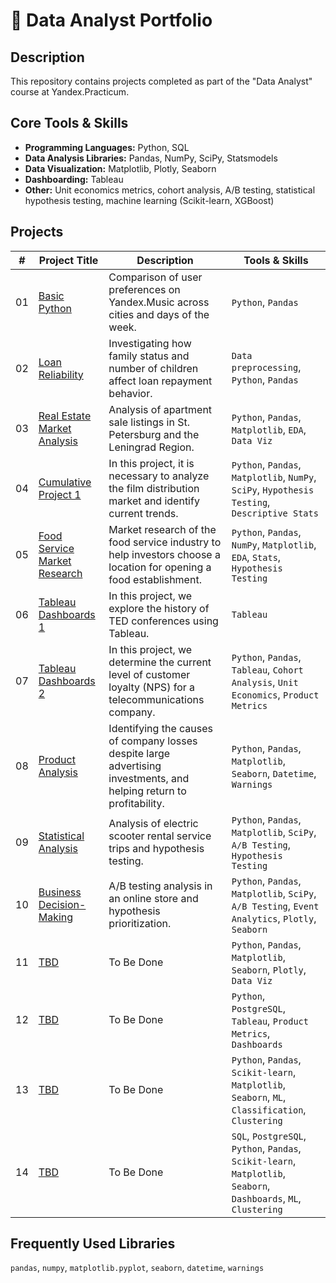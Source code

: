 # 🧠 Data Analyst Portfolio

## Description

This repository contains projects completed as part of the "Data Analyst" course at Yandex.Practicum.

## Core Tools & Skills

- **Programming Languages:** Python, SQL  
- **Data Analysis Libraries:** Pandas, NumPy, SciPy, Statsmodels  
- **Data Visualization:** Matplotlib, Plotly, Seaborn  
- **Dashboarding:** Tableau  
- **Other:** Unit economics metrics, cohort analysis, A/B testing, statistical hypothesis testing, machine learning (Scikit-learn, XGBoost)

## Projects

| #   | Project Title                                                | Description                                                                                                                                         | Tools & Skills                                                                                         |
|-----|--------------------------------------------------------------|-----------------------------------------------------------------------------------------------------------------------------------------------------|----------------------------------------------------------------------------------------------------------|
| 01  | [Basic Python](./01_Yandex_Music)                            | Comparison of user preferences on Yandex.Music across cities and days of the week.                                                                 | `Python`, `Pandas`                                                                                      |
| 02  | [Loan Reliability](./02_Loan_Reliability)                    | Investigating how family status and number of children affect loan repayment behavior.                                                             | `Data preprocessing`, `Python`, `Pandas`                                                                |
| 03  | [Real Estate Market Analysis](./03_Real_Estate_Market_Analysis) | Analysis of apartment sale listings in St. Petersburg and the Leningrad Region.                                                                    | `Python`, `Pandas`, `Matplotlib`, `EDA`, `Data Viz`                                                     |
| 04  | [Cumulative Project 1](./04_Cummulitive_Project_1)           | In this project, it is necessary to analyze the film distribution market and identify current trends.                                              | `Python`, `Pandas`, `Matplotlib`, `NumPy`, `SciPy`, `Hypothesis Testing`, `Descriptive Stats`           |
| 05  | [Food Service Market Research](./05_Food_Service_Market_Research) | Market research of the food service industry to help investors choose a location for opening a food establishment.                                 | `Python`, `Pandas`, `NumPy`, `Matplotlib`, `EDA`, `Stats`, `Hypothesis Testing`                         |
| 06  | [Tableau Dashboards 1](./06_Tablue_Dashboards_1)             | In this project, we explore the history of TED conferences using Tableau.                                                                          | `Tableau`                                                                                               |
| 07  | [Tableau Dashboards 2](./07_Tablue_Dashboards_2)             | In this project, we determine the current level of customer loyalty (NPS) for a telecommunications company.                                        | `Python`, `Pandas`, `Tableau`, `Cohort Analysis`, `Unit Economics`, `Product Metrics`                   |
| 08  | [Product Analysis](./08_Product_Analysis)                    | Identifying the causes of company losses despite large advertising investments, and helping return to profitability.                               | `Python`, `Pandas`, `Matplotlib`, `Seaborn`, `Datetime`, `Warnings`                                     |
| 09  | [Statistical Analysis](./09_Statistical_Analysis)            | Analysis of electric scooter rental service trips and hypothesis testing.                                                                          | `Python`, `Pandas`, `Matplotlib`, `SciPy`, `A/B Testing`, `Hypothesis Testing`                          |
| 10  | [Business Decision-Making](./10_Business_Decision_Making)   | A/B testing analysis in an online store and hypothesis prioritization.                                                                             | `Python`, `Pandas`, `Matplotlib`, `SciPy`, `A/B Testing`, `Event Analytics`, `Plotly`, `Seaborn`        |
| 11  | [TBD](./project_11_food_service_market)                      | To Be Done                                                                                                                                          | `Python`, `Pandas`, `Matplotlib`, `Seaborn`, `Plotly`, `Data Viz`                                       |
| 12  | [TBD](./project_12_yandex_zen_dashboard)                     | To Be Done                                                                                                                                          | `Python`, `PostgreSQL`, `Tableau`, `Product Metrics`, `Dashboards`                                      |
| 13  | [TBD](./project_13_gym_churn)                                | To Be Done                                                                                                                                          | `Python`, `Pandas`, `Scikit-learn`, `Matplotlib`, `Seaborn`, `ML`, `Classification`, `Clustering`       |
| 14  | [TBD](./project_14_bank_segmentation)                        | To Be Done                                                                                                                                          | `SQL`, `PostgreSQL`, `Python`, `Pandas`, `Scikit-learn`, `Matplotlib`, `Seaborn`, `Dashboards`, `ML`, `Clustering` |

## Frequently Used Libraries

`pandas`, `numpy`, `matplotlib.pyplot`, `seaborn`, `datetime`, `warnings`
